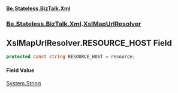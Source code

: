 #### [Be.Stateless.BizTalk.Xml](README.md 'README')
### [Be.Stateless.BizTalk.Xml](Be.Stateless.BizTalk.Xml.md 'Be.Stateless.BizTalk.Xml').[XslMapUrlResolver](XslMapUrlResolver.md 'Be.Stateless.BizTalk.Xml.XslMapUrlResolver')

## XslMapUrlResolver.RESOURCE_HOST Field

```csharp
protected const string RESOURCE_HOST = resource;
```

#### Field Value
[System.String](https://docs.microsoft.com/en-us/dotnet/api/System.String 'System.String')